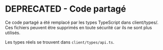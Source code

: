 # DEPRECATED - Code partagé

Ce code partagé a été remplacé par les types TypeScript dans client/types/.
Ces fichiers peuvent être supprimés en toute sécurité car ils ne sont plus utilisés.

Les types réels se trouvent dans `client/types/api.ts`.
